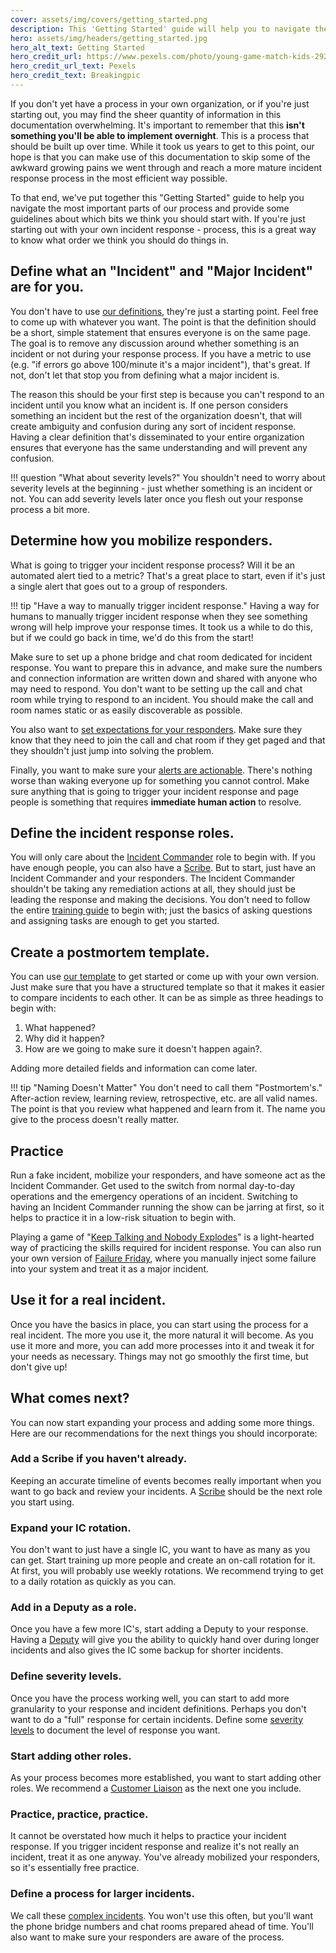 ```yaml
---
cover: assets/img/covers/getting_started.png
description: This 'Getting Started' guide will help you to navigate the most important parts of our process, and provide some guidelines about which bits we think you should start with. If you're just starting out with your own incident response process, this is a great way to know what order we think you should do things in.
hero: assets/img/headers/getting_started.jpg
hero_alt_text: Getting Started
hero_credit_url: https://www.pexels.com/photo/young-game-match-kids-2923/
hero_credit_url_text: Pexels
hero_credit_text: Breakingpic
---
```

If you don't yet have a process in your own organization, or if you're just starting out, you may find the sheer quantity of information in this documentation overwhelming. It's important to remember that this **isn't something you'll be able to implement overnight**. This is a process that should be built up over time. While it took us years to get to this point, our hope is that you can make use of this documentation to skip some of the awkward growing pains we went through and reach a more mature incident response process in the most efficient way possible.

To that end, we've put together this "Getting Started" guide to help you navigate the most important parts of our process and provide some guidelines about which bits we think you should start with. If you're just starting out with your own incident response - process, this is a great way to know what order we think you should do things in.

## Define what an "Incident" and "Major Incident" are for you.

You don't have to use [our definitions](before/severity_levels.md), they're just a starting point. Feel free to come up with whatever you want. The point is that the definition should be a short, simple statement that ensures everyone is on the same page. The goal is to remove any discussion around whether something is an incident or not during your response process. If you have a metric to use (e.g. "if errors go above 100/minute it's a major incident"), that's great. If not, don't let that stop you from defining what a major incident is.

The reason this should be your first step is because you can't respond to an incident until you know what an incident is. If one person considers something an incident but the rest of the organization doesn't, that will create ambiguity and confusion during any sort of incident response. Having a clear definition that's disseminated to your entire organization ensures that everyone has the same understanding and will prevent any confusion.

!!! question "What about severity levels?"
    You shouldn't need to worry about severity levels at the beginning - just whether something is an incident or not. You can add severity levels later once you flesh out your response process a bit more.

## Determine how you mobilize responders.

What is going to trigger your incident response process? Will it be an automated alert tied to a metric? That's a great place to start, even if it's just a single alert that goes out to a group of responders.

!!! tip "Have a way to manually trigger incident response."
    Having a way for humans to manually trigger incident response when they see something wrong will help improve your response times. It took us a while to do this, but if we could go back in time, we'd do this from the start!

Make sure to set up a phone bridge and chat room dedicated for incident response. You want to prepare this in advance, and make sure the numbers and connection information are written down and shared with anyone who may need to respond. You don't want to be setting up the call and chat room while trying to respond to an incident. You should make the call and room names static or as easily discoverable as possible.

You also want to [set expectations for your responders](oncall/being_oncall.md). Make sure they know that they need to join the call and chat room if they get paged and that they shouldn't just jump into solving the problem.

Finally, you want to make sure your [alerts are actionable](oncall/alerting_principles.md). There's nothing worse than waking everyone up for something you cannot control. Make sure anything that is going to trigger your incident response and page people is something that requires **immediate human action** to resolve.

## Define the incident response roles.

You will only care about the [Incident Commander](before/different_roles#incident-commander-ic) role to begin with. If you have enough people, you can also have a [Scribe](before/different_roles#scribe). But to start, just have an Incident Commander and your responders. The Incident Commander shouldn't be taking any remediation actions at all, they should just be leading the response and making the decisions. You don't need to follow the entire [training guide](training/incident_commander.md) to begin with; just the basics of asking questions and assigning tasks are enough to get you started.

## Create a postmortem template.
You can use [our template](after/post_mortem_template.md) to get started or come up with your own version. Just make sure that you have a structured template so that it makes it easier to compare incidents to each other. It can be as simple as three headings to begin with:

1. What happened?
1. Why did it happen?
1. How are we going to make sure it doesn't happen again?.

Adding more detailed fields and information can come later.

!!! tip "Naming Doesn't Matter"
    You don't need to call them "Postmortem's." After-action review, learning review, retrospective, etc. are all valid names. The point is that you review what happened and learn from it. The name you give to the process doesn't really matter.

## Practice

Run a fake incident, mobilize your responders, and have someone act as the Incident Commander. Get used to the switch from normal day-to-day operations and the emergency operations of an incident. Switching to having an Incident Commander running the show can be jarring at first, so it helps to practice it in a low-risk situation to begin with.

Playing a game of "[Keep Talking and Nobody Explodes](https://www.keeptalkinggame.com/)" is a light-hearted way of practicing the skills required for incident response. You can also run your own version of [Failure Friday](https://www.synax.io/blog/failure-fridays-four-years/), where you manually inject some failure into your system and treat it as a major incident.

## Use it for a real incident.

Once you have the basics in place, you can start using the process for a real incident. The more you use it, the more natural it will become. As you use it more and more, you can add more processes into it and tweak it for your needs as necessary. Things may not go smoothly the first time, but don't give up!

## What comes next?

You can now start expanding your process and adding some more things. Here are our recommendations for the next things you should incorporate:

### Add a Scribe if you haven't already.

Keeping an accurate timeline of events becomes really important when you want to go back and review your incidents. A [Scribe](before/different_roles#scribe) should be the next role you start using.

### Expand your IC rotation.

You don't want to just have a single IC, you want to have as many as you can get. Start training up more people and create an on-call rotation for it. At first, you will probably use weekly rotations. We recommend trying to get to a daily rotation as quickly as you can.

### Add in a Deputy as a role.

Once you have a few more IC's, start adding a Deputy to your response. Having a [Deputy](before/different_roles#deputy) will give you the ability to quickly hand over during longer incidents and also gives the IC some backup for shorter incidents.

### Define severity levels.

Once you have the process working well, you can start to add more granularity to your response and incident definitions. Perhaps you don't want to do a "full" response for certain incidents. Define some [severity levels](before/severity_levels.md) to document the level of response you want.

### Start adding other roles.

As your process becomes more established, you want to start adding other roles. We recommend a [Customer Liaison](before/different_roles#customer-liaison) as the next one you include.

### Practice, practice, practice.

It cannot be overstated how much it helps to practice your incident response. If you trigger incident response and realize it's not really an incident, treat it as one anyway. You've already mobilized your responders, so it's essentially free practice.

### Define a process for larger incidents.
We call these [complex incidents](before/complex_incidents.md). You won't use this often, but you'll want the phone bridge numbers and chat rooms prepared ahead of time. You'll also want to make sure your responders are aware of the process.
